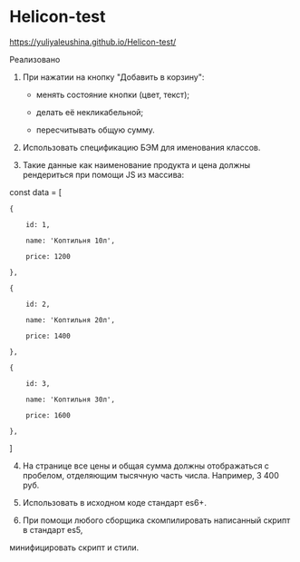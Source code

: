 # Helicon-test

https://yuliyaleushina.github.io/Helicon-test/

Реализовано
1. При нажатии на кнопку "Добавить в корзину":

    * менять состояние кнопки (цвет, текст);

    * делать её некликабельной;

    * пересчитывать общую сумму.

 
2. Использовать спецификацию БЭМ для именования классов.

 
3. Такие данные как наименование продукта и цена должны рендериться при помощи JS из массива:

const data = [

    {

        id: 1,

        name: 'Коптильня 10л',

        price: 1200

    },

    {

        id: 2,

        name: 'Коптильня 20л',

        price: 1400

    },

    {

        id: 3,

        name: 'Коптильня 30л',

        price: 1600

    },

]

 
4. На странице все цены и общая сумма должны отображаться с пробелом, отделяющим тысячную часть числа. Например, 3 400 руб.

 
5. Использовать в исходном коде стандарт es6+.

 
6. При помощи любого сборщика скомпилировать написанный скрипт в стандарт es5, 

минифицировать скрипт и стили.

